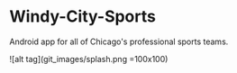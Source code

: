 # Windy-City-Sports
Android app for all of Chicago's professional sports teams.

![alt tag](git_images/splash.png =100x100)
